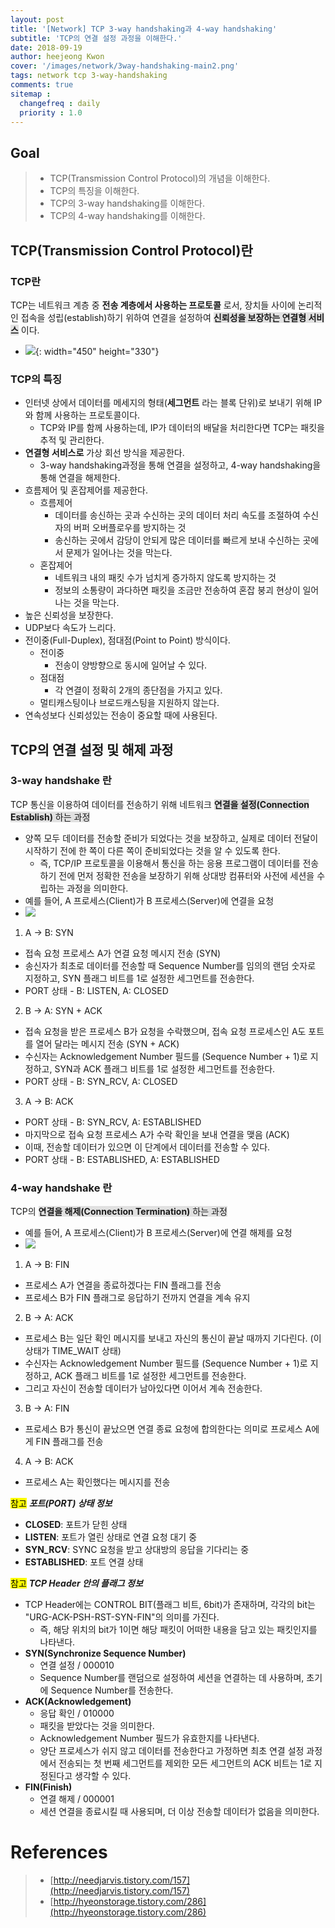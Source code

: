 ```yaml
---
layout: post
title: '[Network] TCP 3-way handshaking과 4-way handshaking'
subtitle: 'TCP의 연결 설정 과정을 이해한다.'
date: 2018-09-19
author: heejeong Kwon
cover: '/images/network/3way-handshaking-main2.png'
tags: network tcp 3-way-handshaking
comments: true
sitemap :
  changefreq : daily
  priority : 1.0
---
```


## Goal
> - TCP(Transmission Control Protocol)의 개념을 이해한다.
> - TCP의 특징을 이해한다.
> - TCP의 3-way handshaking를 이해한다.
> - TCP의 4-way handshaking를 이해한다.


## TCP(Transmission Control Protocol)란
### TCP란
TCP는 네트워크 계층 중 **전송 계층에서 사용하는 프로토콜** 로서, 장치들 사이에 논리적인 접속을 성립(establish)하기 위하여 연결을 설정하여 <span style="background-color: #e1e1e1">**신뢰성을 보장하는 연결형 서비스**</span> 이다.
* ![](/images/network/tcp-virtual-circuit.png){: width="450" height="330"}

### TCP의 특징
* 인터넷 상에서 데이터를 메세지의 형태(**세그먼트** 라는 블록 단위)로 보내기 위해 IP와 함께 사용하는 프로토콜이다.
  * TCP와 IP를 함께 사용하는데, IP가 데이터의 배달을 처리한다면 TCP는 패킷을 추적 및 관리한다.
* **연결형 서비스로** 가상 회선 방식을 제공한다.
  * 3-way handshaking과정을 통해 연결을 설정하고, 4-way handshaking을 통해 연결을 해제한다.
* 흐름제어 및 혼잡제어를 제공한다.
  * 흐름제어
    * 데이터를 송신하는 곳과 수신하는 곳의 데이터 처리 속도를 조절하여 수신자의 버퍼 오버플로우를 방지하는 것
    * 송신하는 곳에서 감당이 안되게 많은 데이터를 빠르게 보내 수신하는 곳에서 문제가 일어나는 것을 막는다.
  * 혼잡제어
    * 네트워크 내의 패킷 수가 넘치게 증가하지 않도록 방지하는 것
    * 정보의 소통량이 과다하면 패킷을 조금만 전송하여 혼잡 붕괴 현상이 일어나는 것을 막는다.
* 높은 신뢰성을 보장한다.
* UDP보다 속도가 느리다.
* 전이중(Full-Duplex), 점대점(Point to Point) 방식이다.
  * 전이중
    * 전송이 양방향으로 동시에 일어날 수 있다.
  * 점대점
    * 각 연결이 정확히 2개의 종단점을 가지고 있다.
  * 멀티캐스팅이나 브로드캐스팅을 지원하지 않는다.
* 연속성보다 신뢰성있는 전송이 중요할 때에 사용된다.


## TCP의 연결 설정 및 해제 과정
### 3-way handshake 란
TCP 통신을 이용하여 데이터를 전송하기 위해 네트워크 <span style="background-color: #e1e1e1">**연결을 설정(Connection Establish)** 하는 과정</span>
* 양쪽 모두 데이터를 전송할 준비가 되었다는 것을 보장하고, 실제로 데이터 전달이 시작하기 전에 한 쪽이 다른 쪽이 준비되었다는 것을 알 수 있도록 한다.
  * 즉, TCP/IP 프로토콜을 이용해서 통신을 하는 응용 프로그램이 데이터를 전송하기 전에 먼저 정확한 전송을 보장하기 위해 상대방 컴퓨터와 사전에 세션을 수립하는 과정을 의미한다.
* 예를 들어, A 프로세스(Client)가 B 프로세스(Server)에 연결을 요청
* ![](/images/network/3-way-handshaking.png)
<!-- {: width="450" height="250"} -->

1. A -> B: SYN
  * 접속 요청 프로세스 A가 연결 요청 메시지 전송 (SYN)
  * 송신자가 최초로 데이터를 전송할 때 Sequence Number를 임의의 랜덤 숫자로 지정하고, SYN 플래그 비트를 1로 설정한 세그먼트를 전송한다.
  * PORT 상태 - B: LISTEN, A: CLOSED
2. B -> A: SYN + ACK
  * 접속 요청을 받은 프로세스 B가 요청을 수락했으며, 접속 요청 프로세스인 A도 포트를 열어 달라는 메시지 전송 (SYN + ACK)
  * 수신자는 Acknowledgement Number 필드를 (Sequence Number + 1)로 지정하고, SYN과 ACK 플래그 비트를 1로 설정한 세그먼트를 전송한다.
  * PORT 상태 - B: SYN_RCV, A: CLOSED
3. A -> B: ACK
  * PORT 상태 - B: SYN_RCV, A: ESTABLISHED
  * 마지막으로 접속 요청 프로세스 A가 수락 확인을 보내 연결을 맺음 (ACK)
  * 이때, 전송할 데이터가 있으면 이 단계에서 데이터를 전송할 수 있다.
  * PORT 상태 - B: ESTABLISHED, A: ESTABLISHED

### 4-way handshake 란
TCP의 <span style="background-color: #e1e1e1">**연결을 해제(Connection Termination)** 하는 과정</span>
* 예를 들어, A 프로세스(Client)가 B 프로세스(Server)에 연결 해제를 요청
* ![](/images/network/4-way-handshaking.png)
<!-- {: width="450" height="250"} -->

1. A -> B: FIN
  * 프로세스 A가 연결을 종료하겠다는 FIN 플래그를 전송
  * 프로세스 B가 FIN 플래그로 응답하기 전까지 연결을 계속 유지
2. B -> A: ACK
  * 프로세스 B는 일단 확인 메시지를 보내고 자신의 통신이 끝날 때까지 기다린다. (이 상태가 TIME_WAIT 상태)
  * 수신자는 Acknowledgement Number 필드를 (Sequence Number + 1)로 지정하고, ACK 플래그 비트를 1로 설정한 세그먼트를 전송한다.
  * 그리고 자신이 전송할 데이터가 남아있다면 이어서 계속 전송한다.
3. B -> A: FIN
  * 프로세스 B가 통신이 끝났으면 연결 종료 요청에 합의한다는 의미로 프로세스 A에게 FIN 플래그를 전송
4. A -> B: ACK
  * 프로세스 A는 확인했다는 메시지를 전송


<mark>참고</mark>  ***포트(PORT) 상태 정보***
* **CLOSED**: 포트가 닫힌 상태
* **LISTEN**: 포트가 열린 상태로 연결 요청 대기 중
* **SYN_RCV**: SYNC 요청을 받고 상대방의 응답을 기다리는 중
* **ESTABLISHED**: 포트 연결 상태

<mark>참고</mark>  ***TCP Header 안의 플래그 정보***
* TCP Header에는 CONTROL BIT(플래그 비트, 6bit)가 존재하며, 각각의 bit는 "URG-ACK-PSH-RST-SYN-FIN"의 의미를 가진다.
  * 즉, 해당 위치의 bit가 1이면 해당 패킷이 어떠한 내용을 담고 있는 패킷인지를 나타낸다.
* **SYN(Synchronize Sequence Number)**
  * 연결 설정 / 000010
  * Sequence Number를 랜덤으로 설정하여 세션을 연결하는 데 사용하며, 초기에 Sequence Number를 전송한다.
* **ACK(Acknowledgement)**
  * 응답 확인 / 010000
  * 패킷을 받았다는 것을 의미한다.
  * Acknowledgement Number 필드가 유효한지를 나타낸다.
  * 양단 프로세스가 쉬지 않고 데이터를 전송한다고 가정하면 최초 연결 설정 과정에서 전송되는 첫 번째 세그먼트를 제외한 모든 세그먼트의 ACK 비트는 1로 지정된다고 생각할 수 있다.
* **FIN(Finish)**
  * 연결 해제 / 000001
  * 세션 연결을 종료시킬 때 사용되며, 더 이상 전송할 데이터가 없음을 의미한다.


<!-- # 관련된 Post
* Eclipse에서 Spring MVC 프로젝트 생성하기에 대해 알고 싶으시면 [Eclipse에서 Spring MVC 프로젝트 생성하기](https://gmlwjd9405.github.io/2018/05/07/spring-project-eclipse-setting.html)를 참고하시기 바랍니다. -->


# References
> - [http://needjarvis.tistory.com/157](http://needjarvis.tistory.com/157)
> - [http://hyeonstorage.tistory.com/286](http://hyeonstorage.tistory.com/286)
